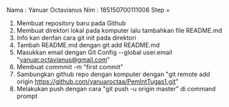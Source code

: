 Nama : Yanuar Octavianus 
Nim : 185150700111006
Step =
1.	Membuat repository baru pada Github
2.	Membuat direktori lokal pada komputer lalu tambahkan file README.md
3.	Info kan denfan cara git init pada direktori
4.	Tambah README.md dengan git add README.md
5.	Masukkan email dengan Git Config --global user.email "yanuar.octavianus@gmail.com"
6.	Membuat commmit -m "first commit"
7.	Sambungkan github repo dengan komputer dengan "git remote add origin https://github.com/yanuaroctaa/PemIntTugas1.git"
8.	Melakukan push dengan cara "git push -u origin master" di command prompt
